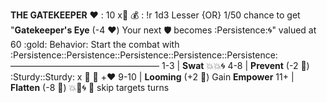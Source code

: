 __**THE GATEKEEPER**__
:heart: : 10 x:busts_in_silhouette:
:moneybag: : !r 1d3 Lesser {OR} 1/50 chance to get "**Gatekeeper's Eye** (-4 :heart:) Your next :shield: becomes :Persistence::cyclone:" valued at 60 :gold:
Behavior: Start the combat with :Persistence::Persistence::Persistence::Persistence::Persistence:
—————————————————
1-3   | **Swat** :boom::boom::cyclone:
4-8   | **Prevent** (-2 :game_die:) :Sturdy::Sturdy: x :busts_in_silhouette: :twisted_rightwards_arrows: +:heart:
9-10 | **Looming** (+2 :game_die:) Gain __Empower__
11+    | **Flatten** (-8 :game_die:) :boom::no_entry_sign::cyclone: :twisted_rightwards_arrows: skip targets turns
